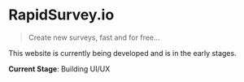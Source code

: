 # RapidSurvey.io
> Create new surveys, fast and for free...

This website is currently being developed and is in the early stages.

**Current Stage**: Building UI/UX

